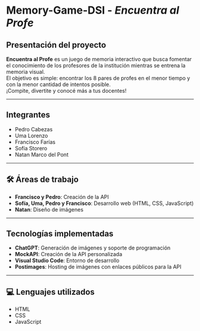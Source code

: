 # Memory-Game-DSI - *Encuentra al Profe*

## Presentación del proyecto

**Encuentra al Profe** es un juego de memoria interactivo que busca fomentar el conocimiento de los profesores de la institución mientras se entrena la memoria visual.  
El objetivo es simple: encontrar los 8 pares de profes en el menor tiempo y con la menor cantidad de intentos posible.  
¡Compite, divertite y conocé más a tus docentes!

---

## Integrantes

- Pedro Cabezas  
- Uma Lorenzo  
- Francisco Farías  
- Sofía Storero  
- Natan Marco del Pont  

---

## 🛠️ Áreas de trabajo

- **Francisco y Pedro**: Creación de la API  
- **Sofía, Uma, Pedro y Francisco**: Desarrollo web (HTML, CSS, JavaScript)  
- **Natan**: Diseño de imágenes  

---

## Tecnologías implementadas

- **ChatGPT**: Generación de imágenes y soporte de programación  
- **MockAPI**: Creación de la API personalizada  
- **Visual Studio Code**: Entorno de desarrollo  
- **Postimages**: Hosting de imágenes con enlaces públicos para la API  

---

## 💻 Lenguajes utilizados

- HTML  
- CSS  
- JavaScript  
